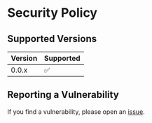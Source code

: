 # Security Policy

## Supported Versions

| Version | Supported          |
|---------|--------------------|
| 0.0.x   | :white_check_mark: |

## Reporting a Vulnerability

If you find a vulnerability, please open an [issue](https://github.com/truePhilipp/html_to_django/issues).
